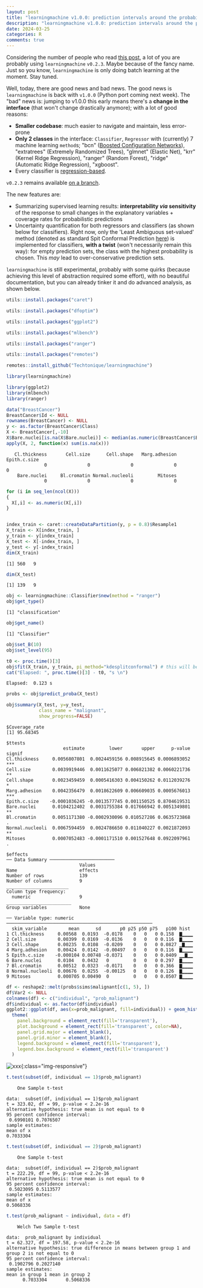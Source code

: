 ```yaml
---
layout: post
title: "learningmachine v1.0.0: prediction intervals around the probability of the event 'a tumor being malignant'"
description: "learningmachine v1.0.0: prediction intervals around the probability of the event 'a tumor being malignant'; using conformal prediction and density estimation"
date: 2024-03-25
categories: R
comments: true
---
```


Considering the number of people who read [this post](https://thierrymoudiki.github.io/blog/2024/01/01/r/learningmachine/learningmachine), a lot of you are probably using `learningmachine` `v0.2.3`. Maybe because of the fancy name. Just so you know, `learningmachine` is only doing batch learning at the moment. Stay tuned. 

Well, today, there are good news and bad news. The good news is `learningmachine` is back with `v1.0.0` (Python port coming next week). The "bad" news is: jumping to v1.0.0 this early means there's a **change in the interface** (that won't change drastically anymore); with a lot of good reasons: 

- **Smaller codebase**: much easier to navigate and maintain, less error-prone 
- **Only 2 classes** in the interface: `Classifier`, `Regressor` with (currently) 7 machine learning `method`s; "bcn" ([Boosted Configuration Networks](https://thierrymoudiki.github.io/blog/2024/02/05/python/gpopt-new2)), "extratrees" (Extremely Randomized Trees), "glmnet" (Elastic Net), "krr" (Kernel Ridge Regression), "ranger" (Random Forest), "ridge" (Automatic Ridge Regression), "xgboost". 
- Every classifier is [regression-based](https://www.researchgate.net/publication/377227280_Regression-based_machine_learning_classifiers).

`v0.2.3` remains available [on a branch](https://github.com/Techtonique/learningmachine/tree/v023).

The new features are: 

- Summarizing supervised learning results: **interpretability _via_ sensitivity** of the response to small changes in the explanatory variables + coverage rates for probabilistic predictions
- Uncertainty quantification for both regressors and classifiers (as shown below for classifiers). Right now, only the 'Least Ambiguous set-valued' method (denoted as standard Spit Conformal Prediction [here](https://conformalpredictionintro.github.io/)) is implemented for classifiers, **with a twist** (won't necessarily 
  remain this way): for empty prediction sets, the class with the highest probability is chosen. This _may_ 
  lead to over-conservative prediction sets. 

`learningmachine` is still experimental, probably with some quirks (because achieving this level of abstraction required some effort), with no beautiful documentation, but you can already tinker it and do advanced analysis, as shown below. 


```R
utils::install.packages("caret")
```
```R
utils::install.packages("dfoptim")
```
```R
utils::install.packages("ggplot2")
```
```R
utils::install.packages("mlbench")
```
```R
utils::install.packages("ranger")
```
```R
utils::install.packages("remotes")
```
```R
remotes::install_github("Techtonique/learningmachine")
```
```R
library(learningmachine)
```

```R
library(ggplot2)
library(mlbench)
library(ranger)

data("BreastCancer")
BreastCancer$Id <- NULL
rownames(BreastCancer) <- NULL 
y <- as.factor(BreastCancer$Class)
X <- BreastCancer[,-10]
X$Bare.nuclei[is.na(X$Bare.nuclei)] <- median(as.numeric(BreastCancer$Bare.nuclei[!is.na(BreastCancer$Bare.nuclei)]))
apply(X, 2, function(x) sum(is.na(x)))
```

       Cl.thickness       Cell.size      Cell.shape   Marg.adhesion    Epith.c.size 
                  0               0               0               0               0 
        Bare.nuclei     Bl.cromatin Normal.nucleoli         Mitoses 
                  0               0               0               0 

```R
for (i in seq_len(ncol(X)))
{
  X[,i] <- as.numeric(X[,i])
}


index_train <- caret::createDataPartition(y, p = 0.8)$Resample1
X_train <- X[index_train, ]
y_train <- y[index_train]
X_test <- X[-index_train, ]
y_test <- y[-index_train]
dim(X_train)
```

    [1] 560   9

```R
dim(X_test)
```

    [1] 139   9

```R
obj <- learningmachine::Classifier$new(method = "ranger")
obj$get_type()
```

    [1] "classification"

```R
obj$get_name()
```

    [1] "Classifier"

```R
obj$set_B(10)
obj$set_level(95)

t0 <- proc.time()[3]
obj$fit(X_train, y_train, pi_method="kdesplitconformal") # this will be described in a paper
cat("Elapsed: ", proc.time()[3] - t0, "s \n")
```

    Elapsed:  0.123 s 

```R
probs <- obj$predict_proba(X_test)

obj$summary(X_test, y=y_test, 
            class_name = "malignant",
            show_progress=FALSE)
```

    $Coverage_rate
    [1] 95.68345

    $ttests
                         estimate         lower       upper      p-value signif
    Cl.thickness     0.0056807801  0.0024459156 0.008915645 0.0006893052    ***
    Cell.size        0.0039919446  0.0011625077 0.006821382 0.0060221736     **
    Cell.shape       0.0023459459  0.0005416303 0.004150262 0.0112039276      *
    Marg.adhesion    0.0042356479  0.0018622609 0.006609035 0.0005676013    ***
    Epith.c.size    -0.0001036245 -0.0013577745 0.001150525 0.8704619531       
    Bare.nuclei      0.0104212402  0.0031755384 0.017666942 0.0051349801     **
    Bl.cromatin      0.0051171380 -0.0002930096 0.010527286 0.0635723868      .
    Normal.nucleoli  0.0067594459  0.0024786650 0.011040227 0.0021872093     **
    Mitoses          0.0007052483 -0.0001171510 0.001527648 0.0922097961      .

    $effects
    ── Data Summary ────────────────────────
                               Values 
    Name                       effects
    Number of rows             139    
    Number of columns          9      
    _______________________           
    Column type frequency:            
      numeric                  9      
    ________________________          
    Group variables            None   

    ── Variable type: numeric ──────────────────────────────────────────────────────
      skim_variable        mean      sd       p0 p25 p50 p75   p100 hist 
    1 Cl.thickness     0.00568  0.0193  -0.0178    0   0   0 0.158  ▇▁▁▁▁
    2 Cell.size        0.00399  0.0169  -0.0136    0   0   0 0.116  ▇▁▁▁▁
    3 Cell.shape       0.00235  0.0108  -0.0209    0   0   0 0.0827 ▁▇▁▁▁
    4 Marg.adhesion    0.00424  0.0142  -0.00497   0   0   0 0.116  ▇▁▁▁▁
    5 Epith.c.size    -0.000104 0.00748 -0.0371    0   0   0 0.0409 ▁▁▇▁▁
    6 Bare.nuclei      0.0104   0.0432   0         0   0   0 0.297  ▇▁▁▁▁
    7 Bl.cromatin      0.00512  0.0323  -0.0171    0   0   0 0.366  ▇▁▁▁▁
    8 Normal.nucleoli  0.00676  0.0255  -0.00125   0   0   0 0.126  ▇▁▁▁▁
    9 Mitoses          0.000705 0.00490  0         0   0   0 0.0507 ▇▁▁▁▁

```R
df <- reshape2::melt(probs$sims$malignant[c(1, 5), ])
df$Var2 <- NULL 
colnames(df) <- c("individual", "prob_malignant")
df$individual <- as.factor(df$individual)
ggplot2::ggplot(df, aes(x=prob_malignant, fill=individual)) + geom_histogram(alpha=.3) +
  theme(
    panel.background = element_rect(fill='transparent'),
    plot.background = element_rect(fill='transparent', color=NA),
    panel.grid.major = element_blank(),
    panel.grid.minor = element_blank(),
    legend.background = element_rect(fill='transparent'),
    legend.box.background = element_rect(fill='transparent')
  )
```

![xxx]({{base}}/images/2024-03-25/2024-03-25-image1.png){:class="img-responsive"}      

```R
t.test(subset(df, individual == 1)$prob_malignant)
```


        One Sample t-test

    data:  subset(df, individual == 1)$prob_malignant
    t = 323.02, df = 99, p-value < 2.2e-16
    alternative hypothesis: true mean is not equal to 0
    95 percent confidence interval:
     0.6990101 0.7076507
    sample estimates:
    mean of x 
    0.7033304 

```R
t.test(subset(df, individual == 2)$prob_malignant)
```


        One Sample t-test

    data:  subset(df, individual == 2)$prob_malignant
    t = 222.29, df = 99, p-value < 2.2e-16
    alternative hypothesis: true mean is not equal to 0
    95 percent confidence interval:
     0.5023095 0.5113577
    sample estimates:
    mean of x 
    0.5068336 

```R
t.test(prob_malignant ~ individual, data = df)
```


        Welch Two Sample t-test

    data:  prob_malignant by individual
    t = 62.327, df = 197.58, p-value < 2.2e-16
    alternative hypothesis: true difference in means between group 1 and group 2 is not equal to 0
    95 percent confidence interval:
     0.1902796 0.2027140
    sample estimates:
    mean in group 1 mean in group 2 
          0.7033304       0.5068336 
